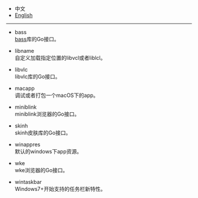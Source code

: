
* 中文   
* [English](README.en-US.md)   

----  

* bass  
[bass](http://www.un4seen.com/)库的Go接口。  

* libname  
自定义加载指定位置的libvcl或者liblcl。  

* libvlc  
libvlc库的Go接口。  

* macapp  
调试或者打包一个macOS下的app。  

* miniblink  
miniblink浏览器的Go接口。  

* skinh  
skinh皮肤库的Go接口。  

* winappres  
默认的windows下app资源。  

* wke  
wke浏览器的Go接口。  

* wintaskbar  
Windows7+开始支持的任务栏新特性。  